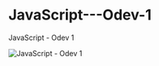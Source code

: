 # JavaScript---Odev-1
JavaScript - Odev 1


![JavaScript - Odev 1](https://user-images.githubusercontent.com/78867392/131381570-ff005405-811c-4a28-ac3d-01c58bfb368c.gif)
